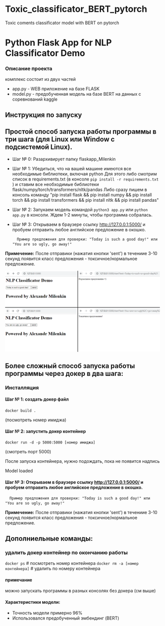 # Toxic_classificator_BERT_pytorch
Toxic coments classificator model with BERT on pytorch

# Python Flask App for NLP Classificator Demo


### Описание проекта
комплекс состоит из двух частей
- app.py - WEB приложение на базе FLASK
- model.py - предобученная модель на базе BERT на данных с соревнований kaggle 



## Инструкция по запуску

## Простой способ запуска работы программы в три шага (для Linux или Window c подсистемой Linux). 
- Шаг № 0: Разархивирует папку flaskapp_Milenkin

- Шаг № 1: Убедиться, что на вашей машине имеются все необходимые библиотеки, включая python
	  Для этого либо смотрим список в requirements.txt (в консоле `pip install -r requirements.txt` ) и ставим все необходимые библиотеки flask/numpy/torch/transformers/nltk/pandas
	  Либо сразу пишем в консоль команду "pip install flask && pip install numpy && pip install torch && pip install transformers && pip install nltk && pip install pandas"

- Шаг № 2: Запукаем модель командой `python3 app.py` или `python app.py` в консоли. Ждем 1-2 минуты, чтобы программа собралась.
- Шаг № 3: Открываем в браузере ссылку http://127.0.0.1:5000/ и пробуем отправить любое английское предложение в окошко. 
	  
		Пример предложения для проверки: "Today is such a good day!" или "You are so ugly, go away!"

**Примечение:** После отправики (нажатия кнопки 'sent') в течениие 3-10 секунд появится класс предложения - токсичное/нормальное предложение. 

![Examples](images/working.PNG)



## Более сложный способ запуска работы программы через докер в два шага:

### Инсталляция
#### Шаг № 1:  создать докер файл

  `docker build .`

(посмотреть номер имиджа)

#### Шаг № 2: запустить докер контейнер

  `docker run -d -p 5000:5000 [номер имиджа]`

(cмотреть порт 5000)

После запуска контейнера, нужно подождать, пока не появится надпись

  Model loaded

#### Шаг № 3: Открываем в браузере ссылку http://127.0.0.1:5000/ и пробуем отправить любое английское предложение в окошко. 
	  Пример предложения для проверки: "Today is such a good day!" или "You are so ugly, go away!"

**Примечение:** После отправики (нажатия кнопки 'sent') в течениие 3-10 секунд появится класс предложения - токсичное/нормальное предложение. 





## Дополниельные команды:
### удалить  докер контейнер по окончанию работы

  `docker ps`   # посмотреть номер контейнера
  `docker rm -а [номер контейнера]`   # удалить по номеру контейнера

#### примечание
можно запускать программы в разных консолях без докера (см выше)


#### Характеристики модели:
 - Точность модели примерно 96%
 - Использовался предобученный эмбендинг (BERT)
